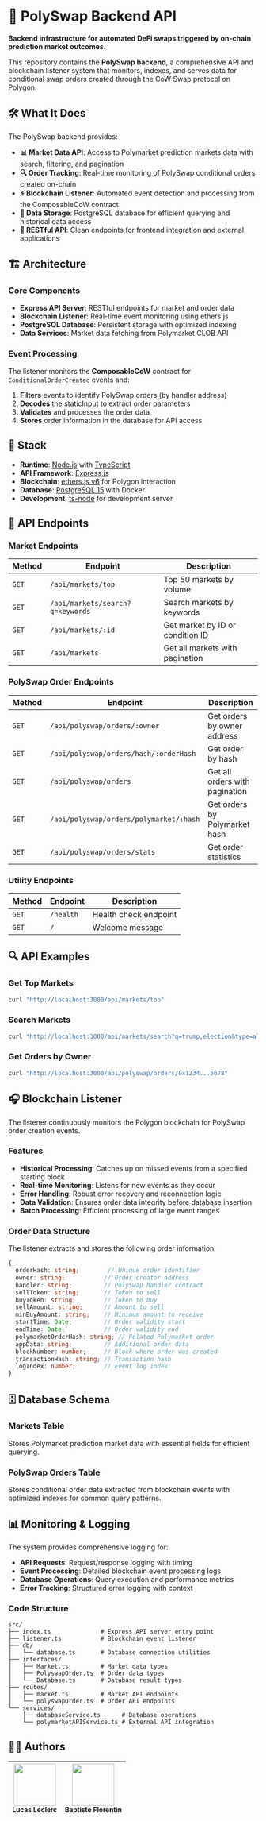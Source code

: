 # 🔗 PolySwap Backend API

**Backend infrastructure for automated DeFi swaps triggered by on-chain prediction market outcomes.**

This repository contains the **PolySwap backend**, a comprehensive API and blockchain listener system that monitors, indexes, and serves data for conditional swap orders created through the CoW Swap protocol on Polygon.

## 🛠️ What It Does

The PolySwap backend provides:

- **📊 Market Data API**: Access to Polymarket prediction markets data with search, filtering, and pagination
- **🔍 Order Tracking**: Real-time monitoring of PolySwap conditional orders created on-chain
- **⚡ Blockchain Listener**: Automated event detection and processing from the ComposableCoW contract
- **💾 Data Storage**: PostgreSQL database for efficient querying and historical data access
- **🚀 RESTful API**: Clean endpoints for frontend integration and external applications

## 🏗️ Architecture

### Core Components

* **Express API Server**: RESTful endpoints for market and order data
* **Blockchain Listener**: Real-time event monitoring using ethers.js
* **PostgreSQL Database**: Persistent storage with optimized indexing
* **Data Services**: Market data fetching from Polymarket CLOB API

### Event Processing

The listener monitors the **ComposableCoW** contract for `ConditionalOrderCreated` events and:

1. **Filters** events to identify PolySwap orders (by handler address)
2. **Decodes** the staticInput to extract order parameters
3. **Validates** and processes the order data
4. **Stores** order information in the database for API access

## 🧪 Stack

* **Runtime**: [Node.js](https://nodejs.org/) with [TypeScript](https://www.typescriptlang.org/)
* **API Framework**: [Express.js](https://expressjs.com/)
* **Blockchain**: [ethers.js v6](https://docs.ethers.org/v6/) for Polygon interaction
* **Database**: [PostgreSQL 15](https://www.postgresql.org/) with Docker
* **Development**: [ts-node](https://typestrong.org/ts-node/) for development server

## 📡 API Endpoints

### Market Endpoints

| Method | Endpoint | Description |
|--------|----------|-------------|
| `GET` | `/api/markets/top` | Top 50 markets by volume |
| `GET` | `/api/markets/search?q=keywords` | Search markets by keywords |
| `GET` | `/api/markets/:id` | Get market by ID or condition ID |
| `GET` | `/api/markets` | Get all markets with pagination |

### PolySwap Order Endpoints

| Method | Endpoint | Description |
|--------|----------|-------------|
| `GET` | `/api/polyswap/orders/:owner` | Get orders by owner address |
| `GET` | `/api/polyswap/orders/hash/:orderHash` | Get order by hash |
| `GET` | `/api/polyswap/orders` | Get all orders with pagination |
| `GET` | `/api/polyswap/orders/polymarket/:hash` | Get orders by Polymarket hash |
| `GET` | `/api/polyswap/orders/stats` | Get order statistics |

### Utility Endpoints

| Method | Endpoint | Description |
|--------|----------|-------------|
| `GET` | `/health` | Health check endpoint |
| `GET` | `/` | Welcome message |

## 🔍 API Examples

### Get Top Markets

```bash
curl "http://localhost:3000/api/markets/top"
```

### Search Markets

```bash
curl "http://localhost:3000/api/markets/search?q=trump,election&type=all"
```

### Get Orders by Owner

```bash
curl "http://localhost:3000/api/polyswap/orders/0x1234...5678"
```

## 🎧 Blockchain Listener

The listener continuously monitors the Polygon blockchain for PolySwap order creation events.

### Features

- **Historical Processing**: Catches up on missed events from a specified starting block
- **Real-time Monitoring**: Listens for new events as they occur
- **Error Handling**: Robust error recovery and reconnection logic
- **Data Validation**: Ensures order data integrity before database insertion
- **Batch Processing**: Efficient processing of large event ranges

### Order Data Structure

The listener extracts and stores the following order information:

```typescript
{
  orderHash: string;        // Unique order identifier
  owner: string;           // Order creator address
  handler: string;         // PolySwap handler contract
  sellToken: string;       // Token to sell
  buyToken: string;        // Token to buy
  sellAmount: string;      // Amount to sell
  minBuyAmount: string;    // Minimum amount to receive
  startTime: Date;         // Order validity start
  endTime: Date;           // Order validity end
  polymarketOrderHash: string; // Related Polymarket order
  appData: string;         // Additional order data
  blockNumber: number;     // Block where order was created
  transactionHash: string; // Transaction hash
  logIndex: number;        // Event log index
}
```

## 🗄️ Database Schema

### Markets Table

Stores Polymarket prediction market data with essential fields for efficient querying.

### PolySwap Orders Table

Stores conditional order data extracted from blockchain events with optimized indexes for common query patterns.

## 📊 Monitoring & Logging

The system provides comprehensive logging for:

- **API Requests**: Request/response logging with timing
- **Event Processing**: Detailed blockchain event processing logs
- **Database Operations**: Query execution and performance metrics
- **Error Tracking**: Structured error logging with context

### Code Structure

```
src/
├── index.ts              # Express API server entry point
├── listener.ts           # Blockchain event listener
├── db/
│   └── database.ts       # Database connection utilities
├── interfaces/
│   ├── Market.ts         # Market data types
│   ├── PolyswapOrder.ts  # Order data types
│   └── Database.ts       # Database result types
├── routes/
│   ├── market.ts         # Market API endpoints
│   └── polyswapOrder.ts  # Order API endpoints
└── services/
    ├── databaseService.ts      # Database operations
    └── polymarketAPIService.ts # External API integration
```

## 🧑‍💻 Authors

 | [<img src="https://github.com/Intermarch3.png?size=85" width=85><br><sub>Lucas Leclerc</sub>](https://github.com/Intermarch3) | [<img src="https://github.com/Pybast.png?size=85" width=85><br><sub>Baptiste Florentin</sub>](https://github.com/Pybast)
 | :---: | :---: |
